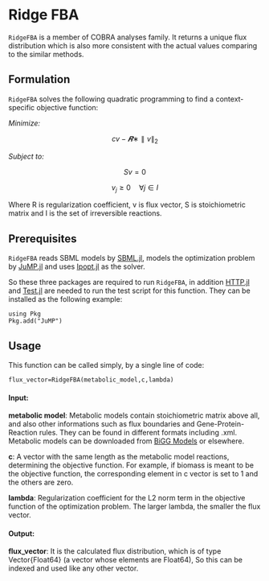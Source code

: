 # Ridge FBA

`RidgeFBA` is a member of COBRA analyses family. It returns a unique flux distribution which is also more consistent with the actual values comparing to the similar methods.


## Formulation
`RidgeFBA` solves the following quadratic programming to find a context-specific objective function:



*Minimize:*


$$cv - 𝑹∗\parallel v \parallel_2$$

*Subject to:*

$$Sv=0$$

$$v_j \geq 0 \quad \forall j \in I$$
 
Where R is regularization coefficient, v is flux vector, S is stoichiometric matrix and I is the set of irreversible reactions. 

## Prerequisites
`RidgeFBA` reads SBML models by [SBML.jl](https://github.com/LCSB-BioCore/SBML.jl), models the optimization problem by [JuMP.jl](https://github.com/jump-dev/JuMP.jl) and uses [Ipopt.jl](https://github.com/jump-dev/Ipopt.jl) as the solver. 

So these three packages are required to run `RidgeFBA`, in addition [HTTP.jl](https://github.com/JuliaWeb/HTTP.jl) and [Test.jl](https://github.com/JuliaLang/julia/blob/master/stdlib/Test/src/Test.jl) are needed to run the test script for this function. 
They can be installed as the following example:
```
using Pkg
Pkg.add("JuMP")
```

## Usage
This function can be called simply, by a single line of code:
```
flux_vector=RidgeFBA(metabolic_model,c,lambda)
```

 #### Input:
  **metabolic model**: Metabolic models contain stoichiometric matrix above all, and also other informations such as flux boundaries and Gene-Protein-Reaction rules. They can be found in different formats including .xml. Metabolic models can be downloaded from [BiGG Models](http://bigg.ucsd.edu/) or elsewhere.
  
  **c**: A vector with the same length as the metabolic model reactions, determining the objective function.
  For example, if biomass is meant to be the objective function, the corresponding element in c vector is set to 1 and the others are zero. 
  
  **lambda**: Regularization coefficient for the L2 norm term in the objective function of the optimization problem. The larger lambda, the smaller the flux vector.
  
 #### Output:
  **flux_vector**: It is the calculated flux distribution, which is of type Vector{Float64} (a vector whose elements are Float64), So this can be indexed and used like any other vector. 
  
